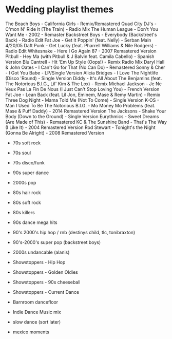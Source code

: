 # Wedding playlist themes

The Beach Boys - California Girls - Remix/Remastered
Quad City DJ's - C'mon N' Ride It (The Train) - Radio Mix
The Human League - Don't You Want Me - 2002 - Remaster
Backstreet Boys - Everybody (Backstreet's Back) - Radio Edit
Fat Joe - Get It Poppin' (feat. Nelly) - Serban Main 4/20/05
Daft Punk - Get Lucky (feat. Pharrell Williams & Nile Rodgers) - Radio Edit
Whitesnake - Here I Go Again 87 - 2007 Remastered Version
Pitbull - Hey Ma (with Pitbull & J Balvin feat. Camila Cabello) - Spanish Version
Blu Cantrell - Hit 'Em Up Style (Oops!) - Remix Radio Mix
Daryl Hall & John Oates - I Can't Go for That (No Can Do) - Remastered
Sonny & Cher - I Got You Babe - LP/Single Version
Alicia Bridges - I Love The Nightlife (Disco 'Round) - Single Version
Diddy - It's All About The Benjamins (feat. The Notorious B.I.G., Lil' Kim & The Lox) - Remix
Michael Jackson - Je Ne Veux Pas La Fin De Nous (I Just Can't Stop Loving You) - French Version
Fat Joe - Lean Back (feat. Lil Jon, Eminem, Mase & Remy Martin) - Remix
Three Dog Night - Mama Told Me (Not To Come) - Single Version
K-OS - Man I Used To Be
The Notorious B.I.G. - Mo Money Mo Problems (feat. Mase & Puff Daddy) - 2014 Remastered Version
The Jacksons - Shake Your Body (Down to the Ground) - Single Version
Eurythmics - Sweet Dreams (Are Made of This) - Remastered
KC & The Sunshine Band - That's The Way (I Like It) - 2004 Remastered Version
Rod Stewart - Tonight's the Night (Gonna Be Alright) - 2008 Remastered Version


- 70s soft rock
- 70s soul
- 70s disco/funk
- 90s super dance
- 2000s pop
- 80s hair rock
- 80s soft rock
- 80s killers
- 90s dance mega hits
- 90's 2000's hip hop / rnb (destinys child, tlc, tonibraxton)
- 90's-2000's super pop (backstreet boys)
- 2000s undancable (alanis)

- Showstoppers - Hip Hop
- Showstoppers - Golden Oldies
- Showstoppers - 90s cheeseball
- Showstoppers - Current Dance

- Barnroom dancefloor
- Indie Dance Music mix
- slow dance (sort later)
- mexico moments
